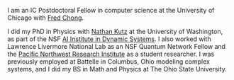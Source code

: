 <script setup>
import ProfileHero from './.vitepress/theme/components/ProfileHero.vue'
</script>

<ProfileHero />

I am an IC Postdoctoral Fellow in computer science at the University of Chicago with [Fred Chong](https://people.cs.uchicago.edu/~ftchong/). 

I did my PhD in Physics with [Nathan Kutz](https://faculty.washington.edu/kutz/) at the University of Washington, as part of the NSF [AI Institute in Dynamic Systems](https://dynamicsai.org/). I also worked with Lawrence Livermore National Lab as an NSF Quantum Network Fellow and the [Pacific Northwest Research Institute](https://pnri.org/dudley-lab/) as a student researcher. I was previously employed at Battelle in Columbus, Ohio modeling complex systems, and I did my BS in Math and Physics at The Ohio State University.